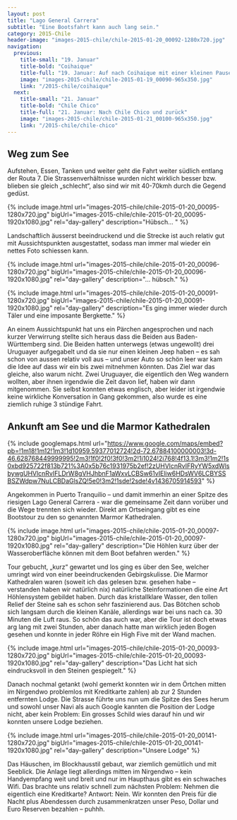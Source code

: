 ```yaml
---
layout: post
title: "Lago General Carrera"
subtitle: "Eine Bootsfahrt kann auch lang sein."
category: 2015-Chile
header-image: "images-2015-chile/chile-2015-01-20_00092-1280x720.jpg"
navigation:
  previous:
    title-small: "19. Januar"
    title-bold: "Coihaique"
    title-full: "19. Januar: Auf nach Coihaique mit einer kleinen Pause"
    image: "images-2015-chile/chile-2015-01-19_00090-965x350.jpg"
    link: "/2015-chile/coihaique"
  next:
    title-small: "21. Januar"
    title-bold: "Chile Chico"
    title-full: "21. Januar: Nach Chile Chico und zurück"
    image: "images-2015-chile/chile-2015-01-21_00100-965x350.jpg"
    link: "/2015-chile/chile-chico"
---
```

## Weg zum See

Aufstehen, Essen, Tanken und weiter geht die Fahrt weiter südlich entlang der Routa 7. Die Strassenverhältnisse wurden nicht wirklich besser bzw. blieben sie gleich „schlecht“, also sind wir mit 40-70kmh durch die Gegend gedüst.

{% include image.html url="images-2015-chile/chile-2015-01-20_00095-1280x720.jpg" bigUrl="images-2015-chile/chile-2015-01-20_00095-1920x1080.jpg" rel="day-gallery"  description="Hübsch... " %}

Landschaftlich äusserst beeindruckend und die Strecke ist auch relativ gut mit Aussichtspunkten ausgestattet, sodass man immer mal wieder ein nettes Foto schiessen kann.

{% include image.html url="images-2015-chile/chile-2015-01-20_00096-1280x720.jpg" bigUrl="images-2015-chile/chile-2015-01-20_00096-1920x1080.jpg" rel="day-gallery"  description="... hübsch." %}

{% include image.html url="images-2015-chile/chile-2015-01-20_00091-1280x720.jpg" bigUrl="images-2015-chile/chile-2015-01-20_00091-1920x1080.jpg" rel="day-gallery"  description="Es ging immer wieder durch Täler und eine imposante Bergkette." %}

An einem Aussichtspunkt hat uns ein Pärchen angesprochen und nach kurzer Verwirrung stellte sich heraus dass die Beiden aus Baden-Württemberg sind. Die Beiden hatten unterwegs (etwas ungewollt) drei Uruguayer aufgegabelt und da sie nur einen kleinen Jeep haben – es sah schon von aussen relativ voll aus – und unser Auto so schön leer war kam die Idee auf dass wir ein bis zwei mitnehmen könnten. Das Ziel war das gleiche, also warum nicht.
Zwei Uruguayer, die eigentlich den Weg wandern wollten, aber ihnen irgendwie die Zeit davon lief, haben wir dann mitgenommen. Sie selbst konnten etwas englisch, aber leider ist irgendwie keine wirkliche Konversation in Gang gekommen, also wurde es eine ziemlich ruhige 3 stündige Fahrt.

## Ankunft am See und die Marmor Kathedralen

{% include googlemaps.html url="https://www.google.com/maps/embed?pb=!1m18!1m12!1m3!1d10959.59377012724!2d-72.67884100000003!3d-46.628768449999995!2m3!1f0!2f0!3f0!3m2!1i1024!2i768!4f13.1!3m3!1m2!1s0xbd925722f813b721%3A0x5b76c1931975b2ef!2zUHVlcnRvIFRyYW5xdWlsbywgUHVlcnRvIFLDrW8gVHJhbnF1aWxvLCBSw61vIEliw6HDsWV6LCBYSSBSZWdpw7NuLCBDaGlsZQ!5e0!3m2!1sde!2sde!4v1436705914593" %}

Angekommen in Puerto Tranquilio – und damit immerhin an einer Spitze des riesigen Lago General Carrera - war die gemeinsame Zeit dann vorüber und die Wege trennten sich wieder. Direkt am Ortseingang gibt es eine Bootstour zu den so genannten Marmor Kathedralen.

{% include image.html url="images-2015-chile/chile-2015-01-20_00097-1280x720.jpg" bigUrl="images-2015-chile/chile-2015-01-20_00097-1920x1080.jpg" rel="day-gallery"  description="Die Höhlen kurz über der Wasseroberfläche können mit dem Boot befahren werden." %}

Tour gebucht, „kurz“ gewartet und los ging es über den See, welcher umringt wird von einer beeindruckenden Gebirgskulisse. Die Marmor Kathedralen waren (soweit ich das gelesen bzw. gesehen habe – verstanden haben wir natürlich nix) natürliche Steinformationen die eine Art Höhlensystem gebildet haben. Durch das kristallklare Wasser, den tollen Relief der Steine sah es schon sehr faszinierend aus. Das Bötchen schob sich langsam durch die kleinen Kanäle, allerdings war bei uns nach ca. 30 Minuten die Luft raus. So schön das auch war, aber die Tour ist doch etwas arg lang mit zwei Stunden, aber danach hatte man wirklich jeden Bogen gesehen und konnte in jeder Röhre ein High Five mit der Wand machen.

{% include image.html url="images-2015-chile/chile-2015-01-20_00093-1280x720.jpg" bigUrl="images-2015-chile/chile-2015-01-20_00093-1920x1080.jpg" rel="day-gallery"  description="Das Licht hat sich eindrucksvoll in den Steinen gespiegelt." %}

Danach nochmal getankt (wohl gemerkt konnten wir in dem Örtchen mitten im Nirgendwo problemlos mit Kreditkarte zahlen) ab zur 2 Stunden entfernten Lodge. Die Strasse führte uns nun um die Spitze des Sees herum und sowohl unser Navi als auch Google kannten die Position der Lodge nicht, aber kein Problem: Ein grosses Schild wies darauf hin und wir konnten unsere Lodge beziehen.

{% include image.html url="images-2015-chile/chile-2015-01-20_00141-1280x720.jpg" bigUrl="images-2015-chile/chile-2015-01-20_00141-1920x1080.jpg" rel="day-gallery"  description="Unsere Lodge" %}

Das Häuschen, im Blockhausstil gebaut, war ziemlich gemütlich und mit Seeblick. Die Anlage liegt allerdings mitten im Nirgendwo – kein Handyempfang weit und breit und nur im Haupthaus gibt es ein schwaches Wifi. Das brachte uns relativ schnell zum nächsten Problem: Nehmen die eigentlich eine Kreditkarte? Antwort: Nein.
Wir konnten den Preis für die Nacht plus Abendessen durch zusammenkratzen unser Peso, Dollar und Euro Reserven bezahlen – puhhh.
